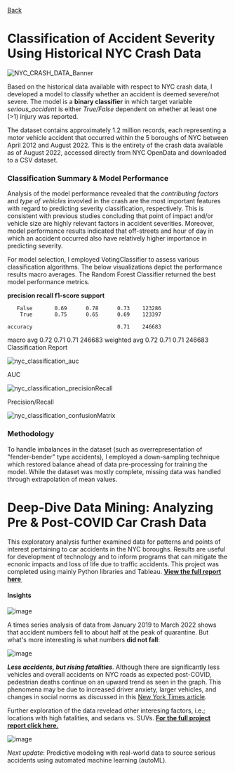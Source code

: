 [Back](https://zenjen-devs.github.io)

# Classification of Accident Severity Using Historical NYC Crash Data

![NYC_CRASH_DATA_Banner](https://user-images.githubusercontent.com/84609216/188340988-20821f45-23d3-45b9-bdb2-b7f8b9c4a9cd.png)


Based on the historical data available with respect to NYC crash data, I developed a model to classify whether an accident is deemed severe/not severe. The model is a **binary classifier** in which target variable *serious_accident* is either *True/False* dependent on whether at least one (>1) injury was reported. 

The dataset contains approximately 1.2 million records, each representing a motor vehicle accident that occurred within the 5 boroughs of NYC between April 2012 and August 2022. This is the entirety of the crash data available as of August 2022, accessed directly from NYC OpenData and downloaded to a CSV dataset.

### Classification Summary & Model Performance 

Analysis of the model performance revealed that the *contributing factors* and *type of vehicles* invovled in the crash are the most important features with regard to predicting severity classification, respectively. This is consistent with previous studies concluding that point of impact and/or vehicle size are highly relevant factors in accident severities. Moreover, model performance results indicated that off-streets and hour of day in which an accident occurred also have relatively higher importance in predicting severity.

For model selection, I employed VotingClassifier to assess various classification algorithms. The below visualizations depict the performance results macro averages. The Random Forest Classifier returned the best model performance metrics.

**precision    recall  f1-score   support**

       False       0.69      0.78      0.73    123286
        True       0.75      0.65      0.69    123397

    accuracy                           0.71    246683
   macro avg       0.72      0.71      0.71    246683
weighted avg       0.72      0.71      0.71    246683
<br>
Classification Report


![nyc_classification_auc](https://user-images.githubusercontent.com/84609216/188344894-83f3537b-b76f-4021-bbcc-f59fe39c7543.png)

AUC

![nyc_classification_precisionRecall](https://user-images.githubusercontent.com/84609216/188345020-a640e655-2f19-4d2b-9a0c-b050485515d4.png)

Precision/Recall

![nyc_classification_confusionMatrix](https://user-images.githubusercontent.com/84609216/188345227-a8f6b86e-a364-4e87-bb76-7b2eaf752d23.png)


### Methodology

To handle imbalances in the dataset (such as overrepresentation of "fender-bender" type accidents), I employed a down-sampling technique which restored balance ahead of data pre-processing for training the model. While the dataset was mostly complete, missing data was handled through extrapolation of mean values. 



# Deep-Dive Data Mining: Analyzing Pre & Post-COVID Car Crash Data

This exploratory analysis further examined data for patterns and  points of interest pertaining to car accidents in the NYC boroughs. Results are useful for development of technology and to inform programs that can mitigate the ecnonic impacts and loss of life due to traffic accidents. This project was completed using mainly Python libraries and Tableau. <a href="pdfs/NYC_CrashData_EDA_2019-2022_JenArriaza.pdf" class="image fit"><b>View the full report here </b> <img style="vertical-align:middle" src="https://cdn-icons-png.flaticon.com/512/376/376007.png" height="12" width="12"/></a>

#### Insights

![image](https://user-images.githubusercontent.com/84609216/178160896-f2e439e0-2677-4d1b-96b6-56f35c1d574a.png)

A times series analysis of data from January 2019 to March 2022 shows that accident numbers fell to about half at the peak of quarantine. But what's more interesting is what numbers <b> did not fall</b>: <br>

![image](https://user-images.githubusercontent.com/84609216/178161094-70986a9c-9036-4115-a868-de93b4fb7321.png)

<i><b>Less accidents, but rising fatalities</b></i>. Although there are significantly less vehicles and overall accidents on NYC roads as expected post-COVID, pedestrian deaths continue on an upward trend as seen in the graph. This phenomena may be due to increased driver anxiety, larger vehicles, and changes in social norms as discussed in this [New York Times article](https://www.nytimes.com/2022/02/14/us/pedestrian-deaths-pandemic.html). <br>
  
Further exploration of the data revelead other interesing factors, i.e.; locations with high fatalities, and sedans vs. SUVs. <a href="pdfs/NYC_CrashData_EDA_2019-2022_JenArriaza.pdf" class="image fit"><b>For the full project report click here.</b></a>
  

  ![image](https://user-images.githubusercontent.com/84609216/178176439-7813c41a-73d6-4e58-87af-a06cea9cf8df.png)
  
<i>Next update</i>: Predictive modeling with real-world data to source serious accidents using automated machine learning (autoML).
